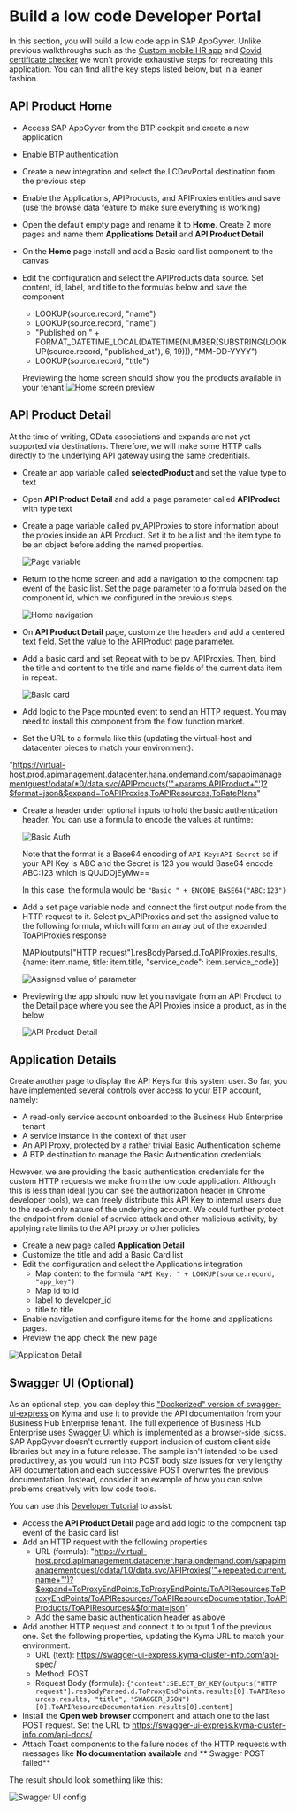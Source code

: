 # Build a low code Developer Portal
In this section, you will build a low code app in SAP AppGyver. Unlike previous walkthroughs such as the [Custom mobile HR app](https://github.com/SAP-samples/successfactors-extension-calculate-employee-seniority/tree/mission-sfsf-mobile-appgyver/04-CreateSAPAppGyverProject) and [Covid certificate checker](https://github.com/SAP-samples/cap-appgyver-covid-certcheck/tree/main/tutorials/4_AppGyverApp) we won't provide exhaustive steps for recreating this application. You can find all the key steps listed below, but in a leaner fashion.

## API Product Home
* Access SAP AppGyver from the BTP cockpit and create a new application
* Enable BTP authentication
* Create a new integration and select the LCDevPortal destination from the previous step
* Enable the Applications, APIProducts, and APIProxies entities and save (use the browse data feature to make sure everything is working)
* Open the default empty page and rename it to **Home**. Create 2 more pages and name them **Applications Detail** and **API Product Detail**
* On the **Home** page install and add a Basic card list component to the canvas
* Edit the configuration and select the APIProducts data source. Set content, id, label, and title to the formulas below and save the component
   * LOOKUP(source.record, "name")
   * LOOKUP(source.record, "name")
   * "Published on " + FORMAT_DATETIME_LOCAL(DATETIME(NUMBER(SUBSTRING(LOOKUP(source.record, "published_at"), 6, 19))), "MM-DD-YYYY")
   * LOOKUP(source.record, "title")
  
  Previewing the home screen should show you the products available in your tenant
  ![Home screen preview](img/PreviewHomeScreen.png)

## API Product Detail
At the time of writing, OData associations and expands are not yet supported via destinations. Therefore, we will make some HTTP calls directly to the underlying API gateway using the same credentials.

* Create an app variable called **selectedProduct** and set the value type to text
* Open **API Product Detail** and add a page parameter called **APIProduct** with type text
* Create a page variable called pv_APIProxies to store information about the proxies inside an API Product. Set it to be a list and the item type to be an object before adding the named properties.

  ![Page variable](img/PageVariable.png)

* Return to the home screen and add a navigation to the component tap event of the basic list. Set the page parameter to a formula based on the component id, which we configured in the previous steps.

  ![Home navigation](img/HomeNav.png)

* On **API Product Detail** page, customize the headers and add a centered text field. Set the value to the APIProduct page parameter.
* Add a basic card and set Repeat with to be pv_APIProxies. Then, bind the title and content to the title and name fields of the current data item in repeat.

  ![Basic card](img/DetailCard.png)

* Add logic to the Page mounted event to send an HTTP request. You may need to install this component from the flow function market.
* Set the URL to a formula like this (updating the virtual-host and datacenter pieces to match your environment):

"https://virtual-host.prod.apimanagement.datacenter.hana.ondemand.com/sapapimanagementguest/odata/*0/data.svc/APIProducts('"+params.APIProduct+"')?$format=json&$expand=ToAPIProxies,ToAPIResources,ToRatePlans"

* Create a header under optional inputs to hold the basic authentication header. You can use a formula to encode the values at runtime:

  ![Basic Auth](img/basicauth.png)

  Note that the format is a Base64 encoding of  ```API Key:API Secret``` so if your API Key is ABC and the Secret is 123 you would Base64 encode ABC:123 which is QUJDOjEyMw==

  In this case, the formula would be ```"Basic " + ENCODE_BASE64("ABC:123")```

* Add a set page variable node and connect the first output node from the HTTP request to it. Select pv_APIProxies and set the assigned value to the following formula, which will form an array out of the expanded ToAPIProxies response

  MAP(outputs["HTTP request"].resBodyParsed.d.ToAPIProxies.results, {name: item.name, title: item.title, "service_code": item.service_code})

  ![Assigned value of parameter](img/SetPageVar.png)

* Previewing the app should now let you navigate from an API Product to the Detail page where you see the API Proxies inside a product, as in the below

  ![API Product Detail](img/APIProductDetail%20view.png)

## Application Details
Create another page to display the API Keys for this system user. So far, you have implemented several controls over access to your BTP account, namely:
* A read-only service account onboarded to the Business Hub Enterprise tenant
* A service instance in the context of that user
* An API Proxy, protected by a rather trivial Basic Authentication scheme
* A BTP destination to manage the Basic Authentication credentials
  
However, we are providing the basic authentication credentials for the custom HTTP requests we make from the low code application. Although this is less than ideal (you can see the authorization header in Chrome developer tools), we can freely distribute this API Key to internal users due to the read-only nature of the underlying account. We could further protect the endpoint from denial of service attack and other malicious activity, by applying rate limits to the API proxy or other policies

  * Create a new page called **Application Detail**
  * Customize the title and add a Basic Card list
  * Edit the configuration and select the Applications integration
     * Map content to the formula ```"API Key: " + LOOKUP(source.record, "app_key")```
     * Map id to id
     * label to developer_id
     * title to title
  * Enable navigation and configure items for the home and applications pages. 
  * Preview the app check the new page

  ![Application Detail](img/ApplicationDetail.png)

## Swagger UI (Optional)
As an optional step, you can deploy this ["Dockerized" version of swagger-ui-express](https://github.com/SAP-samples/btp-create-api-integrations/tree/low-code-dev-portal/swagger-ui-sample) on Kyma and use it to provide the API documentation from your Business Hub Enterprise tenant. The full experience of Business Hub Enterprise uses [Swagger UI](https://swagger.io/tools/swagger-ui/) which is implemented as a browser-side js/css. SAP AppGyver doesn't currently support inclusion of custom client side libraries but may in a future release. The sample isn't intended to be used productively, as you would run into POST body size issues for very lengthy API documentation and each successive POST overwrites the previous documentation. Instead, consider it an example of how you can solve problems creatively with low code tools.

You can use this [Developer Tutorial](https://developers.sap.com/mission.cp-kyma-node-js.html) to assist. 

  * Access the **API Product Detail** page and add logic to the component tap event of the basic card list
  * Add an HTTP request with the following properties
     * URL (formula): "https://virtual-host.prod.apimanagement.datacenter.hana.ondemand.com/sapapimanagementguest/odata/1.0/data.svc/APIProxies('"+repeated.current.name+"')?$expand=ToProxyEndPoints,ToProxyEndPoints/ToAPIResources,ToProxyEndPoints/ToAPIResources/ToAPIResourceDocumentation,ToAPIProducts/ToAPIResources&$format=json"
     * Add the same basic authentication header as above
  * Add another HTTP request and connect it to output 1 of the previous one. Set the following properties, updating the Kyma URL to match your environment.
     * URL (text): https://swagger-ui-express.kyma-cluster-info.com/api-spec/
     * Method: POST
     * Request Body (formula): ```{"content":SELECT_BY_KEY(outputs["HTTP request"].resBodyParsed.d.ToProxyEndPoints.results[0].ToAPIResources.results, "title", "SWAGGER_JSON")[0].ToAPIResourceDocumentation.results[0].content}```
  *  Install the **Open web browser** component and attach one to the last POST request. Set the URL to https://swagger-ui-express.kyma-cluster-info.com/api-docs/
  *  Attach Toast components to the failure nodes of the HTTP requests with messages like **No documentation available** and ** Swagger POST failed**

The result should look something like this:

  ![Swagger UI config](img/swaggeruisteps.png)
